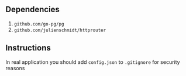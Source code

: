 ## Dependencies
1. `github.com/go-pg/pg`
2. `github.com/julienschmidt/httprouter`

## Instructions
In real application you should add `config.json` to `.gitignore` for security reasons
